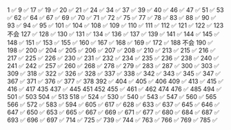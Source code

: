 1 ✅
9 ✅
17 ✅
19 ✅
20 ✅
21 ✅
24 ✅
34 ✅
37 ✅
39 ✅
40 ✅
46 ✅
47 ✅
51 ✅
53 ✅
62 ✅
64 ✅
67 ✅
69 ✅
70 ✅
71 ✅
72 ✅
75 ✅
77 ✅
78 ✅
83 ✅
88 ✅
90 ✅
93 ✅
94 ✅
95 ✅
101 ✅
104 ✅
108 ✅
109 ✅
110 ✅
111 ✅
112 ✅
121 ✅
122 ✅
123 不会
127 ✅
128 ✅
130 ✅
131 ✅
134 ✅
136 ✅
137 ✅
139 ✅
141 ✅
144 ✅
145 ✅
148 ✅
151 ✅
153 ✅
155 ✅
160 ✅
167 ✅
168 ✅
169 ✅
172 ✅
188 不会
190 ✅
198 ✅
200 ✅
204 ✅
205 ✅
206 ✅
207 ✅
208 ✅
210 ✅
213 ✅
215 ✅
216 ✅
217 ✅
225 ✅
226 ✅
230 ✅
231 ✅
232 ✅
234 ✅
235 ✅
236 ✅
238 ✅
240 ✅
241 ✅
242 ✅
257 ✅
260 ✅
268 ✅
278 ✅
279 ✅
283 ✅
287 ✅
300 ✅
303 ✅
309 ✅
318 ✅
322 ✅
326 ✅
328 ✅
337 ✅
338 ✅
342 ✅
343 ✅
345 ✅
347 ✅
367 ✅
371 ✅
376 ✅
377 ✅
378 
392 ✅
404 ✅
405 ✅
406
409 ✅
413 ✅
415 ✅
416 ✅
417 
435
437 ✅
445
451
452
455 ✅
461 ✅
462
474
476 ✅
485
494 ✅
501 ✅
503
504 ✅
513
518 ✅
524 ✅
530 ✅
540 ✅
543 ✅
547 ✅
560 ✅
565
566 ✅
572 ✅
583 ✅
594 ✅
605 ✅
617 ✅
628 ✅
633 ✅
637 ✅
645 ✅
646 ✅
647 ✅
650 ✅
653 ✅
665 ✅
667 ✅
669 ✅
671 ✅
677 ✅
680 ✅
684 ✅
687 ✅
693 ✅
696 ✅
697 ✅
714 ✅
725 ✅
739 ✅
744 ✅
763 ✅
766 ✅
769 ✅
785 ✅

